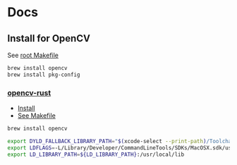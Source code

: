 # Docs

## Install for OpenCV

See [root Makefile](./Makefile)

```sh
brew install opencv
brew install pkg-config
```

### [opencv-rust](https://github.com/twistedfall/opencv-rust)

- [Install](https://github.com/twistedfall/opencv-rust/blob/master/INSTALL.md)
- [See Makefile](./Makefile)

```sh
brew install opencv

export DYLD_FALLBACK_LIBRARY_PATH="$(xcode-select --print-path)/Toolchains/XcodeDefault.xctoolchain/usr/lib/"
export LDFLAGS=-L/Library/Developer/CommandLineTools/SDKs/MacOSX.sdk/usr/lib
export LD_LIBRARY_PATH=${LD_LIBRARY_PATH}:/usr/local/lib
```

